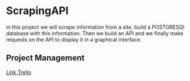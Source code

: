 # ScrapingAPI
in this project we will scrape information from a site, build a POSTGRESQl database with this information. Then we build an API and we finally make requests on the API to display it in a graphical interface.
## Project Management
[Link Trello](https://trello.com/b/cZSIrEWs/conduite-de-projet)
